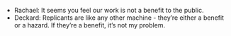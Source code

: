 * Rachael: It seems you feel our work is not a benefit to the public.
* Deckard: Replicants are like any other machine - they’re either a benefit or a hazard. If they’re a benefit, it’s not my problem. 
